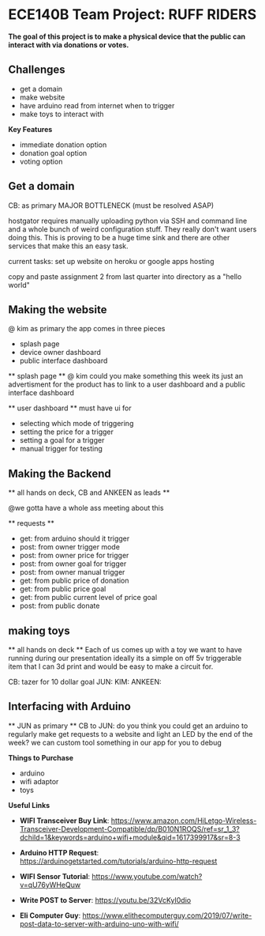# ECE140B Team Project: RUFF RIDERS
**The goal of this project is to make a physical device that the public can interact with via donations or votes.**

## Challenges
- get a domain
- make website
- have arduino read from internet when to trigger
- make toys to interact with


**Key Features**
- immediate donation option
- donation goal option
- voting option

## Get a domain ##
CB: as primary
MAJOR BOTTLENECK (must be resolved ASAP)

hostgator requires manually uploading python via SSH and command line and a whole bunch of weird configuration stuff. They really don't want users doing this. This is proving to be a huge time sink and there are other services that make this an easy task.

current tasks:
set up website on heroku
or
google apps hosting

copy and paste assignment 2 from last quarter into directory as a "hello world"


## Making the website ##
@ kim as primary
the app comes in three pieces
- splash page
- device owner dashboard
- public interface dashboard

** splash page **
@ kim
could you make something this week its just an advertisment for the product
has to link to a user dashboard and a public interface dashboard

** user dashboard **
must have ui for 
- selecting which mode of triggering
- setting the price for a trigger
- setting a goal for a trigger
- manual trigger for testing


## Making the Backend ##
** all hands on deck, CB and ANKEEN as leads **

@we gotta have a whole ass meeting about this

** requests  **
- get:  from arduino  should it trigger
- post: from owner    trigger mode
- post: from owner    price for trigger
- post: from owner    goal for trigger
- post: from owner    manual trigger
- get:  from public   price of donation
- get:  from public   price goal
- get:  from public   current level of price goal
- post: from public   donate

## making toys  ##
** all hands on deck  **
Each of us comes up with a toy we want to have running during our presentation
ideally its a simple on off 5v triggerable item that I can 3d print and would be easy to make a circuit for.

CB: tazer for 10 dollar goal
JUN:
KIM:
ANKEEN:


## Interfacing with Arduino  ##
** JUN as primary  **
CB to JUN: do you think you could get an arduino to regularly make get requests to a website and light an LED by the end of the week?
we can custom tool something in our app for you to debug

**Things to Purchase**
- arduino
- wifi adaptor
- toys

**Useful Links**

- **WIFI Transceiver Buy Link**: https://www.amazon.com/HiLetgo-Wireless-Transceiver-Development-Compatible/dp/B010N1ROQS/ref=sr_1_3?dchild=1&keywords=arduino+wifi+module&qid=1617399917&sr=8-3

- **Arduino HTTP Request**: https://arduinogetstarted.com/tutorials/arduino-http-request

- **WIFI Sensor Tutorial**: https://www.youtube.com/watch?v=qU76yWHeQuw

- **Write POST to Server**: https://youtu.be/32VcKyI0dio

- **Eli Computer Guy**: https://www.elithecomputerguy.com/2019/07/write-post-data-to-server-with-arduino-uno-with-wifi/




